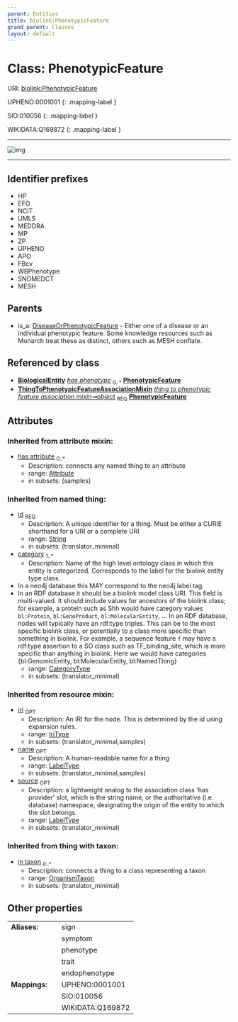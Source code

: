 ```yaml
---
parent: Entities
title: biolink:PhenotypicFeature
grand_parent: Classes
layout: default
---
```


# Class: PhenotypicFeature




URI: [biolink:PhenotypicFeature](https://w3id.org/biolink/vocab/PhenotypicFeature)

UPHENO:0001001
{: .mapping-label }

SIO:010056
{: .mapping-label }

WIKIDATA:Q169872
{: .mapping-label }


---

![img](http://yuml.me/diagram/nofunky;dir:TB/class/[ThingToPhenotypicFeatureAssociationMixin],[ThingToPhenotypicFeatureAssociationMixin]-%20object%201..1%3E[PhenotypicFeature%7Cid(i):string;category(i):category_type%20%2B;iri(i):iri_type%20%3F;name(i):label_type%20%3F;source(i):label_type%20%3F],[DiseaseOrPhenotypicFeature]%5E-[PhenotypicFeature],[OrganismTaxon],[DiseaseOrPhenotypicFeature],[BiologicalEntity],[Attribute])

---


## Identifier prefixes

 * HP
 * EFO
 * NCIT
 * UMLS
 * MEDDRA
 * MP
 * ZP
 * UPHENO
 * APO
 * FBcv
 * WBPhenotype
 * SNOMEDCT
 * MESH

## Parents

 *  is_a: [DiseaseOrPhenotypicFeature](DiseaseOrPhenotypicFeature.md) - Either one of a disease or an individual phenotypic feature. Some knowledge resources such as Monarch treat these as distinct, others such as MESH conflate.

## Referenced by class

 *  **[BiologicalEntity](BiologicalEntity.md)** *[has phenotype](has_phenotype.md)*  <sub>0..*</sub>  **[PhenotypicFeature](PhenotypicFeature.md)**
 *  **[ThingToPhenotypicFeatureAssociationMixin](ThingToPhenotypicFeatureAssociationMixin.md)** *[thing to phenotypic feature association mixin➞object](thing_to_phenotypic_feature_association_mixin_object.md)*  <sub>REQ</sub>  **[PhenotypicFeature](PhenotypicFeature.md)**

## Attributes


### Inherited from attribute mixin:

 * [has attribute](has_attribute.md)  <sub>0..*</sub>
    * Description: connects any named thing to an attribute
    * range: [Attribute](Attribute.md)
    * in subsets: (samples)

### Inherited from named thing:

 * [id](id.md)  <sub>REQ</sub>
    * Description: A unique identifier for a thing. Must be either a CURIE shorthand for a URI or a complete URI
    * range: [String](types/String.md)
    * in subsets: (translator_minimal)
 * [category](category.md)  <sub>1..*</sub>
    * Description: Name of the high level ontology class in which this entity is categorized. Corresponds to the label for the biolink entity type class.
 * In a neo4j database this MAY correspond to the neo4j label tag.
 * In an RDF database it should be a biolink model class URI.
This field is multi-valued. It should include values for ancestors of the biolink class; for example, a protein such as Shh would have category values `bl:Protein`, `bl:GeneProduct`, `bl:MolecularEntity`, ...
In an RDF database, nodes will typically have an rdf:type triples. This can be to the most specific biolink class, or potentially to a class more specific than something in biolink. For example, a sequence feature `f` may have a rdf:type assertion to a SO class such as TF_binding_site, which is more specific than anything in biolink. Here we would have categories {bl:GenomicEntity, bl:MolecularEntity, bl:NamedThing}
    * range: [CategoryType](types/CategoryType.md)
    * in subsets: (translator_minimal)

### Inherited from resource mixin:

 * [iri](iri.md)  <sub>OPT</sub>
    * Description: An IRI for the node. This is determined by the id using expansion rules.
    * range: [IriType](types/IriType.md)
    * in subsets: (translator_minimal,samples)
 * [name](name.md)  <sub>OPT</sub>
    * Description: A human-readable name for a thing
    * range: [LabelType](types/LabelType.md)
    * in subsets: (translator_minimal,samples)
 * [source](source.md)  <sub>OPT</sub>
    * Description: a lightweight analog to the association class 'has provider' slot, which is the string name, or the authoritative (i.e. database) namespace, designating the origin of the entity to which the slot belongs.
    * range: [LabelType](types/LabelType.md)
    * in subsets: (translator_minimal)

### Inherited from thing with taxon:

 * [in taxon](in_taxon.md)  <sub>0..*</sub>
    * Description: connects a thing to a class representing a taxon
    * range: [OrganismTaxon](OrganismTaxon.md)
    * in subsets: (translator_minimal)

## Other properties

|  |  |  |
| --- | --- | --- |
| **Aliases:** | | sign |
|  | | symptom |
|  | | phenotype |
|  | | trait |
|  | | endophenotype |
| **Mappings:** | | UPHENO:0001001 |
|  | | SIO:010056 |
|  | | WIKIDATA:Q169872 |


